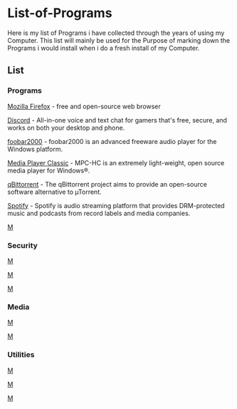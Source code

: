 # List-of-Programs
Here is my list of Programs i have collected through the years of using my Computer. This list will mainly be used for the Purpose of marking down the Programs i would install when i do a fresh install of my Computer.

## List

### Programs
 [Mozilla Firefox](https://www.mozilla.org/en-US/firefox/new/) - free and open-source web browser 
 
 [Discord](https://discordapp.com/) - All-in-one voice and text chat for gamers that's free, secure, and works on both your desktop and phone. 

 [foobar2000](https://www.foobar2000.org/download) - foobar2000 is an advanced freeware audio player for the Windows platform. 
 
 [Media Player Classic](https://mpc-hc.org/) - MPC-HC is an extremely light-weight, open source media player for Windows®.
 
 [qBittorrent](https://www.qbittorrent.org/download.php) - The qBittorrent project aims to provide an open-source software alternative to µTorrent.
 
 [Spotify](https://www.spotify.com) - Spotify is audio streaming platform that provides DRM-protected music and podcasts from record labels and media companies.
 
 [M](h)
 
### Security
[M](h)

[M](h)

[M](h)

### Media
[M](h)

[M](h)

### Utilities
[M](h)

[M](h)

[M](h)


